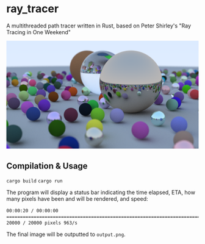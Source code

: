 # ray_tracer
A multithreaded path tracer written in Rust, based on Peter Shirley's "Ray Tracing in One Weekend"

![Final render](https://raw.githubusercontent.com/jadenPete/ray_tracer/master/Final.png)

## Compilation & Usage

`cargo build`
`cargo run`

The program will display a status bar indicating the time elapsed, ETA, how many pixels have been and will be rendered, and speed:

```
00:00:20 / 00:00:00 ========================================================================= 20000 / 20000 pixels 963/s
```

The final image will be outputted to `output.png`.
